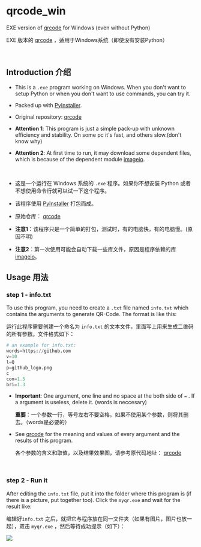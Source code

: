 # qrcode_win
 EXE version of [qrcode](https://github.com/sylnsfar/qrcode) for Windows (even without Python)

 EXE 版本的  [qrcode](https://github.com/sylnsfar/qrcode) ，适用于Windows系统（即使没有安装Python）

​        

## Introduction   介绍

* This is a `.exe` program working on Windows. When you don't want to setup Python or when you don't want to use commands, you can try it.

* Packed up with [PyInstaller](https://github.com/pyinstaller/pyinstaller).

* Original repository: [qrcode](https://github.com/sylnsfar/qrcode)

* **Attention 1**: This program is just a simple pack-up with unknown efficiency and stability. On some pc it's fast, and others slow.(don't know why)

* **Attention 2**: At first time to run, it may download some dependent files, which is because of the dependent module [imageio](https://pypi.python.org/pypi/imageio).

  ​      



* 这是一个运行在 Windows 系统的 `.exe` 程序。如果你不想安装 Python 或者不想使用命令行就可以试一下这个程序。
* 该程序使用 [PyInstaller](https://github.com/pyinstaller/pyinstaller) 打包而成。
* 原始仓库： [qrcode](https://github.com/sylnsfar/qrcode)
* **注意1**：该程序只是一个简单的打包，测试时，有的电脑快，有的电脑慢。(原因不明)
* **注意2**：第一次使用可能会自动下载一些库文件，原因是程序依赖的库 [imageio](https://pypi.python.org/pypi/imageio)。





## Usage   用法

### step 1 - info.txt

To use this program, you need to create a `.txt` file named `info.txt` which contains the arguments to generate QR-Code. The format is like this:	

运行此程序需要创建一个命名为 `info.txt` 的文本文件，里面写上用来生成二维码的所有参数。文件格式如下：

```python
# an example for info.txt:
words=https://github.com
v=10
l=Q
p=github_logo.png
c
con=1.5
bri=1.3
```

* **Important**: One argument, one line and no space at the both side of `=` . If a argument is useless, delete it. (words is neccesary)

  **重要**：一个参数一行，等号左右不要空格。如果不使用某个参数，则将其删去。（words是必要的）

* See  [qrcode](https://github.com/sylnsfar/qrcode) for the meaning and values of every argument and the results of this program.

  各个参数的含义和取值，以及结果效果图，请参考原代码地址： [qrcode](https://github.com/sylnsfar/qrcode)



​     

### step 2 -  Run it

After editing the `info.txt` file, put it into the folder where this program is (if there is a picture, put together too). Click the `myqr.exe` and wait for the result like:

编辑好`info.txt` 之后，就把它与程序放在同一文件夹（如果有图片，图片也放一起），双击 `myqr.exe` ，然后等待成功提示（如下）：

![](https://github.com/sylnsfar/qrcode_win/blob/master/test.png)


